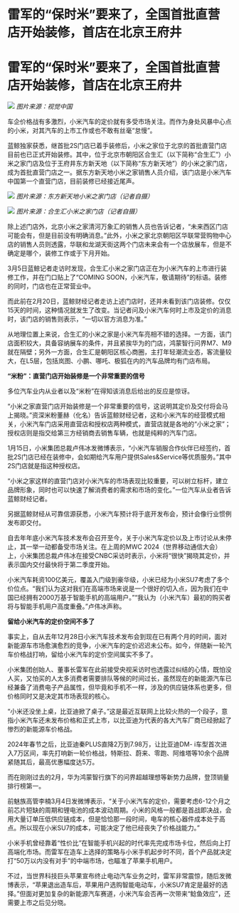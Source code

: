 # 雷军的“保时米”要来了，全国首批直营店开始装修，首店在北京王府井

# 雷军的“保时米”要来了，全国首批直营店开始装修，首店在北京王府井

![](https://inews.gtimg.com/om_bt/Orm2fjfW29au8tSEjHmKnDRJ8TWDwwSTrTrva_Phz3BPIAA/1000)
_图片来源：视觉中国_

车企价格战有多激烈，小米汽车的定价就有多受市场关注。而作为身处风暴中心点的小米，对其汽车的上市工作或也不敢有丝毫“怠慢”。

蓝鲸独家获悉，继首批2S门店已着手装修后，小米之家位于北京的首批直营门店目前也已正式开始装修。其中，位于北京市朝阳区合生汇（以下简称“合生汇”）小米之家门店及位于王府井东方新天地（以下简称“东方新天地”）的小米之家门店，成为首批直营门店之一。据东方新天地小米之家销售人员介绍，该门店是小米汽车中国第一个直营门店，目前装修已经接近尾声。

![](https://inews.gtimg.com/om_bt/OR_QwqjUBnlL0YGlBKzgeEuzPKFa3QGc3xNHuMN_SKRcQAA/1000)
_图片来源：东方新天地小米之家门店（记者自摄）_

![](https://inews.gtimg.com/om_bt/Ouaj8u0tuR5MxTQzluP0KoZBvHRbe8QMYzqYEgs_eGFDMAA/1000)
_图片来源：合生汇小米之家门店（记者自摄）_

除上述门店外，北京小米之家清河万象汇的销售人员也告诉记者，“未来西区门店可能会有，但是目前没有明确消息。”此外，小米之家北京朝阳区华联常营购物中心店的销售人员则透露，华联和龙湖天街这两个门店未来会有一个店放展车，但是不确定是哪个，装修工作或于下月开始。

3月5日蓝鲸记者走访时发现，合生汇小米之家门店正在为小米汽车的上市进行装修工作，并在门口贴上了“COMING
SOON，小米汽车，敬请期待”的标语。装修的同时，门店也在正常营业中。

而此前在2月20日，蓝鲸财经记者走访上述门店时，还并未看到该门店装修。仅仅15天的时间，这种情况就发生了改变。当记者问及小米汽车何时上市及定价的消息时，该门店的销售则表示，“一切以官方消息为准。”

从地理位置上来说，合生汇的小米之家是小米汽车亮相不错的选择。一方面，该门店面积较大，具备容纳展车的条件，并且紧挨华为的门店，鸿蒙智行问界M7、M9就在隔壁；另外一方面，合生汇是朝阳区核心商圈，主打年轻潮流业态，客流量较大，在L5层，包括岚图、小鹏、哪吒、极狐在内的汽车品牌均有门店布局。

**“米粉”：直营门店开始装修是一个非常重要的信号**

多位汽车业内从业者以及“米粉”在得知该消息后给出的反应是惊讶。

“小米之家直营门店开始装修是一个非常重要的信号，这说明其定价及交付将会马上揭晓。”资深米粉董赫（化名）告诉蓝鲸财经记者，这和小米汽车的经营模式相关，小米汽车门店采用直营店和授权店两种模式，直营店就是各地的“小米之家”；授权店则是指交给第三方经销商去销售车辆，也就是纯粹的汽车门店。

1月15日，小米集团总裁卢伟冰发微博表示，“小米汽车销服合作伙伴已经签约，首批2S门店已经在装修中，会如期给汽车用户提供Sales&Service等优质服务。”其中2S门店就是指这种授权店。

“小米之家这样的直营门店对小米汽车的市场表现比较重要，可以树立标杆，建立品牌形象，同时也可以快速了解消费者的需求和市场的变化。”一位汽车从业者告诉蓝鲸财经记者。

另据蓝鲸财经从可靠信源获悉，小米汽车预计将于底开发布会，预计会像行业惯例发布即交付。

自去年年底小米汽车技术发布会召开至今，关于小米汽车定价以及上市讨论从未停止，其一举一动都备受市场关注。在上周的MWC
2024（世界移动通信大会）上，小米集团总裁卢伟冰在接受CNBC采访时表示，小米将“很快”揭晓其定价，并表示国内交付最快将于第二季度开始。

小米汽车耗资100亿美元，覆盖入门级到豪华级，小米已经为小米SU7考虑了多个价位点。“我们认为这对我们在高端市场来说是一个很好的切入点，因为我们在中国已经拥有2000万基于智能手机的高端用户。”“我认为（小米汽车）最初的购买者将与智能手机用户高度重叠。”卢伟冰声称。

**留给小米汽车的定价空间不多了**

事实上，自从去年12月28日小米汽车技术发布会到现在已有两个月的时间，面对新能源车市场愈演愈烈的竞争，小米汽车的定价迟迟未公布。如今，伴随新一轮汽车价格战打响，留给小米汽车的定价空间属实不多了。

小米集团创始人、董事长雷军在此前接受央视采访时也透露过纠结的心情，既怕没人买，又怕买的人太多消费者需要排队等候的时间过长，虽然现在的新能源汽车已经兼备了消费电子产品属性，但毕竟和手机不一样，涉及的供应链体系也更多，但价格同时又是决定其市场表现的核心。

“小米还没坐上桌，比亚迪掀了桌子。”这是最近互联网上比较火热的一个段子，意指小米汽车还未发布价格和正式上市，以比亚迪为代表的各大汽车厂商已经掀起了惨烈的新能源车价格战。

2024年春节之后，比亚迪秦PLUS直降2万到7.98万，让比亚迪DM-
i车型首次进入7万区间，率先打响新一轮价格战，特斯拉、蔚来、零跑、阿维塔等10余个品牌紧随其后，最高优惠幅度达5万。

而在刚刚过去的2月，华为鸿蒙智行旗下的问界超越理想等新势力品牌，登顶销量排行榜第一。

前魅族高管李楠3月4日发微博表示，“关于小米汽车的定价，需要考虑6-12个月之前芯片短缺的周期和锂电池的成本波动周期。小米的风格一般都是首战即决战，会用大量订单压低供应链成本，但是恰恰那一段时间，电车的核心器件成本处于高点。所以现在小米SU7的成本，可能决定了他已经丧失了价格战能力。”

小米手机曾经靠着“性价比”在智能手机兴起的时代率先完成市场卡位，然后向上打高端化市场。而雷军在造车上选择的策略与小米手机起步时不同，首个产品就决定打“50万以内没有对手”的中端市场，也瞄准了苹果手机用户。

不过，当世界科技巨头苹果宣布终止电动汽车业务之时，雷军非常震惊，随后发微博表示，“苹果退出造车后，苹果用户选购智能电动车，小米SU7肯定是最好的选择。”但面对更加复杂的新能源汽车赛道，小米汽车会否再一次带来“鲶鱼效应”，还需要上市之后见分晓。

